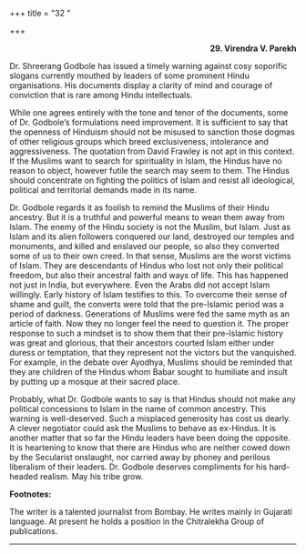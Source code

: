+++
title = "32 "

+++
<div align="right">

**29. Virendra V. Parekh**

</div>

Dr. Shreerang Godbole has issued a timely warning against cosy soporific
slogans currently mouthed by leaders of some prominent Hindu
organisations. His documents display a clarity of mind and courage of
conviction that is rare among Hindu intellectuals.

While one agrees entirely with the tone and tenor of the documents, some
of Dr. Godbole’s formulations need improvement. It is sufficient to say
that the openness of Hinduism should not be misused to sanction those
dogmas of other religious groups which breed exclusiveness, intolerance
and aggressiveness. The quotation from David Frawley is not apt in this
context. If the Muslims want to search for spirituality in Islam, the
Hindus have no reason to object, however futile the search may seem to
them. The Hindus should concentrate on fighting the politics of Islam
and resist all ideological, political and territorial demands made in
its name.

Dr. Godbole regards it as foolish to remind the Muslims of their Hindu
ancestry. But it is a truthful and powerful means to wean them away from
Islam. The enemy of the Hindu society is not the Muslim, but Islam. Just
as Islam and its alien followers conquered our land, destroyed our
temples and monuments, and killed and enslaved our people, so also they
converted some of us to their own creed. In that sense, Muslims are the
worst victims of Islam. They are descendants of Hindus who lost not only
their political freedom, but also their ancestral faith and ways of
life. This has happened not just in India, but everywhere. Even the
Arabs did not accept Islam willingly. Early history of Islam testifies
to this.  To overcome their sense of shame and guilt, the converts were
told that the pre-Islamic period was a period of darkness. Generations
of Muslims were fed the same myth as an article of faith. Now they no
longer feel the need to question it. The proper response to such a
mindset is to show them that their pre-Islamic history was great and
glorious, that their ancestors courted Islam either under duress or
temptation, that they represent not the victors but the vanquished. For
example, in the debate over Ayodhya, Muslims should be reminded that
they are children of the Hindus whom Babar sought to humiliate and
insult by putting up a mosque at their sacred place.

Probably, what Dr. Godbole wants to say is that Hindus should not make
any political concessions to Islam in the name of common ancestry. This
warning is well-deserved. Such a misplaced generosity has cost us
dearly. A clever negotiator could ask the Muslims to behave as
ex-Hindus. It is another matter that so far the Hindu leaders have been
doing the opposite. It is heartening to know that there are Hindus who
are neither cowed down by the Secularist onslaught, nor carried away by
phoney and perilous liberalism of their leaders. Dr. Godbole deserves
compliments for his hard-headed realism. May his tribe grow.  
 

**Footnotes:**

The writer is a talented journalist from Bombay. He writes mainly in
Gujarati language. At present he holds a position in the Chitralekha
Group of publications.  
 

------------------------------------------------------------------------


